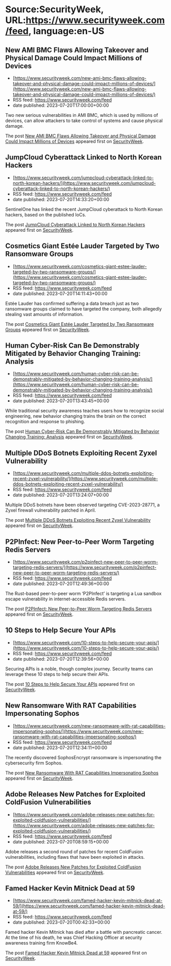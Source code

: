 # Source:SecurityWeek, URL:https://www.securityweek.com/feed, language:en-US

## New AMI BMC Flaws Allowing Takeover and Physical Damage Could Impact Millions of Devices
 - [https://www.securityweek.com/new-ami-bmc-flaws-allowing-takeover-and-physical-damage-could-impact-millions-of-devices/](https://www.securityweek.com/new-ami-bmc-flaws-allowing-takeover-and-physical-damage-could-impact-millions-of-devices/)
 - RSS feed: https://www.securityweek.com/feed
 - date published: 2023-07-20T17:00:00+00:00

<p>Two new serious vulnerabilities in AMI BMC, which is used by millions of devices, can allow attackers to take control of systems and cause physical damage.</p>
<p>The post <a href="https://www.securityweek.com/new-ami-bmc-flaws-allowing-takeover-and-physical-damage-could-impact-millions-of-devices/" rel="nofollow">New AMI BMC Flaws Allowing Takeover and Physical Damage Could Impact Millions of Devices</a> appeared first on <a href="https://www.securityweek.com" rel="nofollow">SecurityWeek</a>.</p>

## JumpCloud Cyberattack Linked to North Korean Hackers
 - [https://www.securityweek.com/jumpcloud-cyberattack-linked-to-north-korean-hackers/](https://www.securityweek.com/jumpcloud-cyberattack-linked-to-north-korean-hackers/)
 - RSS feed: https://www.securityweek.com/feed
 - date published: 2023-07-20T14:33:20+00:00

<p>SentinelOne has linked the recent JumpCloud cyberattack to North Korean hackers, based on the published IoCs.</p>
<p>The post <a href="https://www.securityweek.com/jumpcloud-cyberattack-linked-to-north-korean-hackers/" rel="nofollow">JumpCloud Cyberattack Linked to North Korean Hackers</a> appeared first on <a href="https://www.securityweek.com" rel="nofollow">SecurityWeek</a>.</p>

## Cosmetics Giant Estée Lauder Targeted by Two Ransomware Groups
 - [https://www.securityweek.com/cosmetics-giant-estee-lauder-targeted-by-two-ransomware-groups/](https://www.securityweek.com/cosmetics-giant-estee-lauder-targeted-by-two-ransomware-groups/)
 - RSS feed: https://www.securityweek.com/feed
 - date published: 2023-07-20T14:11:43+00:00

<p>Estée Lauder has confirmed suffering a data breach just as two ransomware groups claimed to have targeted the company, both allegedly stealing vast amounts of information.</p>
<p>The post <a href="https://www.securityweek.com/cosmetics-giant-estee-lauder-targeted-by-two-ransomware-groups/" rel="nofollow">Cosmetics Giant Estée Lauder Targeted by Two Ransomware Groups</a> appeared first on <a href="https://www.securityweek.com" rel="nofollow">SecurityWeek</a>.</p>

## Human Cyber-Risk Can Be Demonstrably Mitigated by Behavior Changing Training: Analysis
 - [https://www.securityweek.com/human-cyber-risk-can-be-demonstrably-mitigated-by-behavior-changing-training-analysis/](https://www.securityweek.com/human-cyber-risk-can-be-demonstrably-mitigated-by-behavior-changing-training-analysis/)
 - RSS feed: https://www.securityweek.com/feed
 - date published: 2023-07-20T13:43:45+00:00

<p>While traditional security awareness teaches users how to recognize social engineering, new behavior changing trains the brain on the correct recognition and response to phishing. </p>
<p>The post <a href="https://www.securityweek.com/human-cyber-risk-can-be-demonstrably-mitigated-by-behavior-changing-training-analysis/" rel="nofollow">Human Cyber-Risk Can Be Demonstrably Mitigated by Behavior Changing Training: Analysis</a> appeared first on <a href="https://www.securityweek.com" rel="nofollow">SecurityWeek</a>.</p>

## Multiple DDoS Botnets Exploiting Recent Zyxel Vulnerability
 - [https://www.securityweek.com/multiple-ddos-botnets-exploiting-recent-zyxel-vulnerability/](https://www.securityweek.com/multiple-ddos-botnets-exploiting-recent-zyxel-vulnerability/)
 - RSS feed: https://www.securityweek.com/feed
 - date published: 2023-07-20T13:24:07+00:00

<p>Multiple DDoS botnets have been observed targeting CVE-2023-28771, a Zyxel firewall vulnerability patched in April.</p>
<p>The post <a href="https://www.securityweek.com/multiple-ddos-botnets-exploiting-recent-zyxel-vulnerability/" rel="nofollow">Multiple DDoS Botnets Exploiting Recent Zyxel Vulnerability</a> appeared first on <a href="https://www.securityweek.com" rel="nofollow">SecurityWeek</a>.</p>

## P2PInfect: New Peer-to-Peer Worm Targeting Redis Servers
 - [https://www.securityweek.com/p2pinfect-new-peer-to-peer-worm-targeting-redis-servers/](https://www.securityweek.com/p2pinfect-new-peer-to-peer-worm-targeting-redis-servers/)
 - RSS feed: https://www.securityweek.com/feed
 - date published: 2023-07-20T12:49:36+00:00

<p>The Rust-based peer-to-peer worm ‘P2PInfect’ is targeting a Lua sandbox escape vulnerability in internet-accessible Redis servers.</p>
<p>The post <a href="https://www.securityweek.com/p2pinfect-new-peer-to-peer-worm-targeting-redis-servers/" rel="nofollow">P2PInfect: New Peer-to-Peer Worm Targeting Redis Servers</a> appeared first on <a href="https://www.securityweek.com" rel="nofollow">SecurityWeek</a>.</p>

## 10 Steps to Help Secure Your APIs
 - [https://www.securityweek.com/10-steps-to-help-secure-your-apis/](https://www.securityweek.com/10-steps-to-help-secure-your-apis/)
 - RSS feed: https://www.securityweek.com/feed
 - date published: 2023-07-20T12:39:56+00:00

<p>Securing APIs is a noble, though complex journey. Security teams can leverage these 10 steps to help secure their APIs.</p>
<p>The post <a href="https://www.securityweek.com/10-steps-to-help-secure-your-apis/" rel="nofollow">10 Steps to Help Secure Your APIs</a> appeared first on <a href="https://www.securityweek.com" rel="nofollow">SecurityWeek</a>.</p>

## New Ransomware With RAT Capabilities Impersonating Sophos
 - [https://www.securityweek.com/new-ransomware-with-rat-capabilities-impersonating-sophos/](https://www.securityweek.com/new-ransomware-with-rat-capabilities-impersonating-sophos/)
 - RSS feed: https://www.securityweek.com/feed
 - date published: 2023-07-20T12:34:11+00:00

<p>The recently discovered SophosEncrypt ransomware is impersonating the cybersecurity firm Sophos.</p>
<p>The post <a href="https://www.securityweek.com/new-ransomware-with-rat-capabilities-impersonating-sophos/" rel="nofollow">New Ransomware With RAT Capabilities Impersonating Sophos</a> appeared first on <a href="https://www.securityweek.com" rel="nofollow">SecurityWeek</a>.</p>

## Adobe Releases New Patches for Exploited ColdFusion Vulnerabilities
 - [https://www.securityweek.com/adobe-releases-new-patches-for-exploited-coldfusion-vulnerabilities/](https://www.securityweek.com/adobe-releases-new-patches-for-exploited-coldfusion-vulnerabilities/)
 - RSS feed: https://www.securityweek.com/feed
 - date published: 2023-07-20T08:59:15+00:00

<p>Adobe releases a second round of patches for recent ColdFusion vulnerabilities, including flaws that have been exploited in attacks.</p>
<p>The post <a href="https://www.securityweek.com/adobe-releases-new-patches-for-exploited-coldfusion-vulnerabilities/" rel="nofollow">Adobe Releases New Patches for Exploited ColdFusion Vulnerabilities</a> appeared first on <a href="https://www.securityweek.com" rel="nofollow">SecurityWeek</a>.</p>

## Famed Hacker Kevin Mitnick Dead at 59
 - [https://www.securityweek.com/famed-hacker-kevin-mitnick-dead-at-59/](https://www.securityweek.com/famed-hacker-kevin-mitnick-dead-at-59/)
 - RSS feed: https://www.securityweek.com/feed
 - date published: 2023-07-20T00:42:33+00:00

<p>Famed hacker Kevin Mitnick has died after a battle with pancreatic cancer.  At the time of his death, he was Chief Hacking Officer at security awareness training firm KnowBe4.</p>
<p>The post <a href="https://www.securityweek.com/famed-hacker-kevin-mitnick-dead-at-59/" rel="nofollow">Famed Hacker Kevin Mitnick Dead at 59</a> appeared first on <a href="https://www.securityweek.com" rel="nofollow">SecurityWeek</a>.</p>

